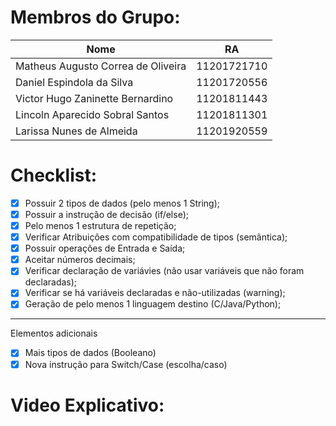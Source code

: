 # Membros do Grupo:

| Nome                               | RA          |
|------------------------------------|-------------|
| Matheus Augusto Correa de Oliveira | 11201721710 |
| Daniel Espindola da Silva          | 11201720556 |
| Victor Hugo Zaninette Bernardino   | 11201811443 |
| Lincoln Aparecido Sobral Santos    | 11201811301 |
| Larissa Nunes de Almeida           | 11201920559 |

# Checklist:

- [X] Possuir 2 tipos de dados (pelo menos 1 String);  
- [X] Possuir a instrução de decisão (if/else);  
- [X] Pelo menos 1 estrutura de repetição;  
- [X] Verificar Atribuições com compatibilidade de tipos (semântica);  
- [X] Possuir operações de Entrada e Saída;  
- [X] Aceitar números decimais;  
- [X] Verificar declaração de variávies (não usar variáveis que não foram declaradas);  
- [X] Verificar se há variáveis declaradas e não-utilizadas (warning);  
- [X] Geração de pelo menos 1 linguagem destino (C/Java/Python);

------------------------------------------------------

Elementos adicionais
- [X] Mais tipos de dados (Booleano)
- [X] Nova instrução para Switch/Case (escolha/caso)

# Video Explicativo:
